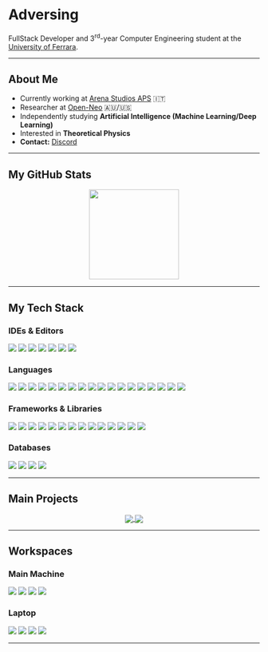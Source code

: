 # Adversing

FullStack Developer and $3^{\text{rd}}$-year Computer Engineering student at the [University of Ferrara](https://www.unife.it/en).

---

## About Me

-   Currently working at [Arena Studios APS](https://github.com/ArenaCraft) 🇮🇹
-   Researcher at [Open-Neo](https://github.com/Open-Neo) 🇦🇺/🇺🇸
-   Independently studying **Artificial Intelligence (Machine Learning/Deep Learning)**
-   Interested in **Theoretical Physics**
-   **Contact:** [Discord](https://discord.com/users/369846142025859082)

---

## My GitHub Stats

<p align="center">
  <img height="180em" src="https://streak-stats.demolab.com?user=Adversing&show_icons=true&hide_border=true&&count_private=true&include_all_commits=true&theme=transparent" /> 
</p>

---

## My Tech Stack

### IDEs & Editors
<p>
  <img src="https://img.shields.io/badge/IntelliJ%20IDEA-000000.svg?style=for-the-badge&logo=intellij-idea&logoColor=yellow"/>
  <img src="https://img.shields.io/badge/Rider-000000.svg?style=for-the-badge&logo=Rider&logoColor=white"/>
  <img src="https://img.shields.io/badge/CLion-000000.svg?style=for-the-badge&logo=clion&logoColor=white"/>
  <img src="https://img.shields.io/badge/PyCharm-000000.svg?style=for-the-badge&logo=pycharm&logoColor=black"/>
  <img src="https://img.shields.io/badge/Visual%20Studio-5C2D91.svg?style=for-the-badge&logo=visual-studio&logoColor=white"/>
  <img src="https://img.shields.io/badge/Visual%20Studio%20Code-0078d7.svg?style=for-the-badge&logo=visual-studio-code&logoColor=white"/>
  <img src="https://img.shields.io/badge/Notepad++-90E59A.svg?style=for-the-badge&logo=notepad%2b%2b&logoColor=black"/>
</p>

### Languages
<p>
  <img src="https://img.shields.io/badge/ASM-A0A0A0.svg?style=for-the-badge&logo=assemblyscript&logoColor=black"/>
  <img src="https://img.shields.io/badge/Fortran-%23734F96.svg?style=for-the-badge&logo=fortran&logoColor=white"/>
  <img src="https://img.shields.io/badge/C-A8B9CC.svg?style=for-the-badge&logo=c&logoColor=black"/>
  <img src="https://img.shields.io/badge/C%23-512BD4.svg?style=for-the-badge&logo=c-sharp&logoColor=white"/>
  <img src="https://img.shields.io/badge/C++-%2300599C.svg?style=for-the-badge&logo=c%2B%2B&logoColor=white"/>
  <img src="https://img.shields.io/badge/Rust-DEA584.svg?style=for-the-badge&logo=rust&logoColor=black"/>
  <img src="https://img.shields.io/badge/Java-%23ED8B00.svg?style=for-the-badge&logo=openjdk&logoColor=white"/>
  <img src="https://img.shields.io/badge/Kotlin-%237F52FF.svg?style=for-the-badge&logo=kotlin&logoColor=white"/>
  <img src="https://img.shields.io/badge/Scala-%23DC322F.svg?style=for-the-badge&logo=scala&logoColor=white"/>
  <img src="https://img.shields.io/badge/Python-3776AB.svg?style=for-the-badge&logo=python&logoColor=white"/>
  <img src="https://img.shields.io/badge/Lua-%232C2D72.svg?style=for-the-badge&logo=lua&logoColor=white"/>
  <img src="https://img.shields.io/badge/PHP-%23777BB4.svg?style=for-the-badge&logo=php&logoColor=white"/>
  <img src="https://img.shields.io/badge/HTML5-%23E34F26.svg?style=for-the-badge&logo=html5&logoColor=white"/>
  <img src="https://img.shields.io/badge/JavaScript-%23F7DF1E.svg?style=for-the-badge&logo=javascript&logoColor=black"/>
  <img src="https://img.shields.io/badge/TypeScript-%233178C6.svg?style=for-the-badge&logo=typescript&logoColor=white"/>
  <img src="https://img.shields.io/badge/Node.js-339933.svg?style=for-the-badge&logo=nodedotjs&logoColor=white"/>
  <img src="https://img.shields.io/badge/CSS3-%231572B6.svg?style=for-the-badge&logo=css3&logoColor=white"/>
  <img src="https://img.shields.io/badge/LaTeX-%23008080.svg?style=for-the-badge&logo=latex&logoColor=white"/>
</p>

### Frameworks & Libraries
<p>
  <img src="https://img.shields.io/badge/.NET-512BD4.svg?style=for-the-badge&logo=dotnet&logoColor=white"/>
  <img src="https://img.shields.io/badge/SpringBoot-6DB33F.svg?style=for-the-badge&logo=springboot&logoColor=white"/>
  <img src="https://img.shields.io/badge/Hibernate-59666C.svg?style=for-the-badge&logo=Hibernate&logoColor=white"/>
  <img src="https://img.shields.io/badge/Bootstrap-%237952B3.svg?style=for-the-badge&logo=bootstrap&logoColor=white"/>
  <img src="https://img.shields.io/badge/React-%2361DAFB.svg?style=for-the-badge&logo=react&logoColor=black"/>
  <img src="https://img.shields.io/badge/Laravel-%23FF2D20.svg?style=for-the-badge&logo=laravel&logoColor=white"/>
  <img src="https://img.shields.io/badge/Next.js-000000.svg?style=for-the-badge&logo=nextdotjs&logoColor=white"/>
  <img src="https://img.shields.io/badge/Vite-%23646CFF.svg?style=for-the-badge&logo=vite&logoColor=white"/>
  <img src="https://img.shields.io/badge/Vue.js-%234FC08D.svg?style=for-the-badge&logo=vuedotjs&logoColor=white"/>
  <img src="https://img.shields.io/badge/Tailwind%20CSS-%2306B6D4.svg?style=for-the-badge&logo=tailwindcss&logoColor=white"/>
  <img src="https://img.shields.io/badge/TensorFlow-%23FF6F00.svg?style=for-the-badge&logo=TensorFlow&logoColor=white"/>
  <img src="https://img.shields.io/badge/PyTorch-%23EE4C2C.svg?style=for-the-badge&logo=PyTorch&logoColor=white"/>
  <img src="https://img.shields.io/badge/scikit--learn-%23F7931E.svg?style=for-the-badge&logo=scikit-learn&logoColor=white"/>
  <img src="https://img.shields.io/badge/Qiskit-%236929C4.svg?style=for-the-badge&logo=Qiskit&logoColor=white"/>
</p>

### Databases
<p>
  <img src="https://img.shields.io/badge/MongoDB-%234EA94B.svg?style=for-the-badge&logo=mongodb&logoColor=white"/>
  <img src="https://img.shields.io/badge/MySQL-%234479A1.svg?style=for-the-badge&logo=mysql&logoColor=white"/>
  <img src="https://img.shields.io/badge/SQLite-%23003B57.svg?style=for-the-badge&logo=sqlite&logoColor=white"/>
  <img src="https://img.shields.io/badge/PostgreSQL-%234169E1.svg?style=for-the-badge&logo=postgresql&logoColor=white"/>
</p>

---

## Main Projects

<p align="center">
  <a href="https://github.com/brain4j-org/brain4j">
    <img align="center" src="https://github-readme-stats.vercel.app/api/pin/?username=brain4j-org&repo=brain4j&hide_border=true&theme=transparent&description_lines_count=1"/>
  </a>
  <a href="https://github.com/Adversing/Libra">
    <img align="center" src="https://github-readme-stats.vercel.app/api/pin/?username=Adversing&repo=Libra&hide_border=true&theme=transparent&description_lines_count=1"/>
  </a>
</p>

---

## Workspaces

### Main Machine
<p>
  <img src="https://img.shields.io/badge/CPU-AMD_Ryzen_9_5900X-ef0707?logo=amd&logoColor=fff"/>
  <img src="https://img.shields.io/badge/GPU-NVIDIA_RTX_4070_SUPER-76B900?logo=nvidia&logoColor=fff"/>
  <img src="https://img.shields.io/badge/RAM-32GB-0078D4?logoColor=fff"/>
  <img src="https://img.shields.io/badge/SSD-2TB-000?logoColor=fff"/>
</p>

### Laptop
<p>
  <img src="https://img.shields.io/badge/CPU-AMD_Ryzen_5_4600H-ef0707?logo=amd&logoColor=fff"/>
  <img src="https://img.shields.io/badge/GPU-NVIDIA_GTX_1650Ti-76B900?logo=nvidia&logoColor=fff"/>
  <img src="https://img.shields.io/badge/RAM-8GB-0078D4?logoColor=fff"/>
  <img src="https://img.shields.io/badge/SSD-500GB-000?logoColor=fff"/>
</p>

---
